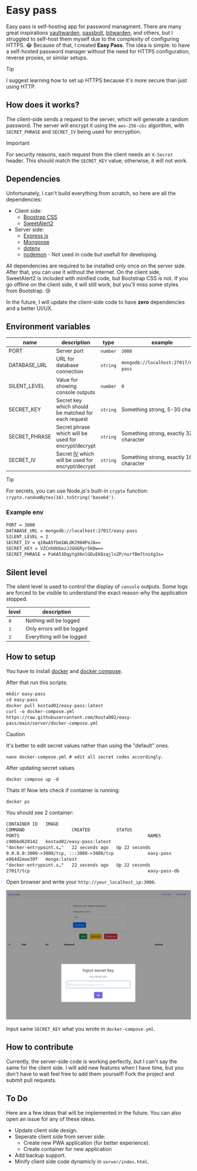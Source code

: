 # Easy pass

Easy pass is self-hosting app for password managment.
There are many great inspirations [vaultwarden](https://www.vaultwarden.net/), [passbolt](https://www.passbolt.com/), [bitwarden](https://bitwarden.com/), and others, but I struggled to self-host them myself due to the complexity of configuring HTTPS. 😂 Because of that, I created **Easy Pass**. The idea is simple: to have a self-hosted password manager without the need for HTTPS configuration, reverse proxies, or similar setups.

> [!TIP]
> I suggest learning how to set up HTTPS because it's more secure than just using HTTP.

## How does it works?

The client-side sends a request to the server, which will generate a random password. The server will encrypt it using the `aes-256-cbc` algorithm, with `SECRET_PHRASE` and `SECRET_IV` being used for encryption.

> [!IMPORTANT]
> For security reasons, each request from the client needs an `X-Secret` header. This should match the `SECRET_KEY` value; otherwise, it will not work.

## Dependencies

Unfortunately, I can't build everything from scratch, so here are all the dependencies:

- Client side:
  - [Boostrap CSS](https://getbootstrap.com/)
  - [SweetAlert2](https://sweetalert2.github.io/)
- Server side:
  - [Express js](https://expressjs.com/)
  - [Mongoose](https://mongoosejs.com/)
  - [dotenv](https://www.npmjs.com/package/dotenv)
  - [nodemon](https://www.npmjs.com/package/nodemon) - Not used in code but usefull for developing.

All dependencies are required to be installed only once on the server side. After that, you can use it without the internet. On the client side, SweetAlert2 is included with minified code, but Bootstrap CSS is not. If you go offline on the client side, it will still work, but you'll miss some styles from Bootstrap. 😢

In the future, I will update the client-side code to have **zero** dependencies and a better UI/UX.

## Environment variables

| name          | description                                                                                                   | type     | example                                | default |
| ------------- | ------------------------------------------------------------------------------------------------------------- | -------- | -------------------------------------- | ------- |
| PORT          | Server port                                                                                                   | `number` | `3000`                                 | `3000`  |
| DATABASE_URL  | URL for database connection                                                                                   | `string` | `mongodb://localhost:27017/easy-pass`  | nothing |
| SILENT_LEVEL  | Value for showing console outputs                                                                             | `number` | `0`                                    | `0`     |
| SECRET_KEY    | Secret key which should be matched for each request                                                           | `string` | Something strong, 5-30 char            | nothing |
| SECRET_PHRASE | Secret phrase which will be used for encrypt/decrypt                                                          | `string` | Something strong, exactly 32 character | nothing |
| SECRET_IV     | Secret [IV](https://csrc.nist.gov/glossary/term/initialization_vector) which will be used for encrypt/decrypt | `string` | Something strong, exactly 16 character | nothing |

> [!TIP]
> For secrets, you can use Node.js's built-in `crypto` function: `crypto.randomBytes(16).toString('base64')`.

### Example env

```
PORT = 3000
DATABASE_URL = mongodb://localhost:27017/easy-pass
SILENT_LEVEL = 2
SECRET_IV = q10wA5fbm1WLdK2984PoJA==
SECRET_KEY = VZCnhOUGozJJGOGRyr5kDw==
SECRET_PHRASE = PsKA53DqytgX6nlGDuEK8zqjlnZP/nurfBm7tnsXg3s=
```

## Silent level

The silent level is used to control the display of `console` outputs. Some logs are forced to be visible to understand the exact reason why the application stopped.

| level | description                |
| ----- | -------------------------- |
| `0`   | Nothing will be logged     |
| `1`   | Only errors will be logged |
| `2`   | Everything will be logged  |

## How to setup

You have to install [docker](https://www.docker.com/) and [docker compose](https://docs.docker.com/compose/).

After that run this scripts:

```
mkdir easy-pass
cd easy-pass
docker pull kostad02/easy-pass:latest
curl -o docker-compose.yml https://raw.githubusercontent.com/KostaD02/easy-pass/main/server/docker-compose.yml
```

> [!CAUTION]
> It's better to edit secret values rather than using the "default" ones.

```
nano docker-compose.yml # edit all secret codes accordingly.
```

After updating secret values

```
docker compose up -d
```

Thats it! Now lets check if container is running:

```
docker ps
```

You should see 2 container:

```
CONTAINER ID   IMAGE                                                COMMAND                  CREATED          STATUS                  PORTS                                                 NAMES
c90bbd620142   kostad02/easy-pass:latest                            "docker-entrypoint.s…"   22 seconds ago   Up 22 seconds           0.0.0.0:3000->3000/tcp, :::3000->3000/tcp             easy-pass
e064d2eee39f   mongo:latest                                         "docker-entrypoint.s…"   22 seconds ago   Up 22 seconds           27017/tcp                                             easy-pass-db
```

Open browser and write your `http://your_localhost_ip:3000`.

![Example of easy-pass](view.png)

Input same `SECRET_KEY` what you wrote in `docker-compose.yml`.

## How to contribute

Currently, the server-side code is working perfectly, but I can't say the same for the client side. I will add new features when I have time, but you don't have to wait feel free to add them yourself! Fork the project and submit pull requests.

## To Do

Here are a few ideas that will be implemented in the future. You can also open an issue for any of these ideas.

- Update client side design.
- Seperate client side from server side:
  - Create new PWA application (for better experience).
  - Create container for new application
- Add backup support.
- Minify client side code dynamicly in `server/index.html`.
